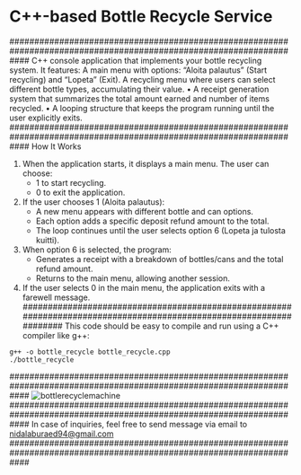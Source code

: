 # C++-based Bottle Recycle Service
####################################################################################################################
C++ console application that implements your bottle recycling system. It features:
A main menu with options: “Aloita palautus” (Start recycling) and “Lopeta” (Exit).
A recycling menu where users can select different bottle types, accumulating their value.
	•	A receipt generation system that summarizes the total amount earned and number of items recycled.
	•	A looping structure that keeps the program running until the user explicitly exits.
####################################################################################################################
How It Works
1. When the application starts, it displays a main menu. The user can choose:
   - 1 to start recycling.
   - 0 to exit the application.
2. If the user chooses 1 (Aloita palautus):
   - A new menu appears with different bottle and can options.
   - Each option adds a specific deposit refund amount to the total.
   - The loop continues until the user selects option 6 (Lopeta ja tulosta kuitti).
3. When option 6 is selected, the program:
   - Generates a receipt with a breakdown of bottles/cans and the total refund amount.
   - Returns to the main menu, allowing another session.
4. If the user selects 0 in the main menu, the application exits with a farewell message.
####################################################################################################################
This code should be easy to compile and run using a C++ compiler like g++:
```
g++ -o bottle_recycle bottle_recycle.cpp
./bottle_recycle
```
####################################################################################################################
![bottlerecyclemachine](https://github.com/user-attachments/assets/791d1050-fdce-40e8-8bf9-8da7b13345db)
####################################################################################################################
In case of inquiries, feel free to send message via email to nidalaburaed94@gmail.com
####################################################################################################################
